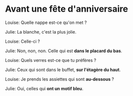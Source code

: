 # Avant une fête d'anniversaire

Louise: Quelle nappe est-ce qu'on met ?

Julie: La blanche, c'est la plus jolie.

Louise: Celle-ci ?

Julie: Non, non, non. Celle qui est **dans le placard du bas**.

Louise: Quels verres est-ce que tu préfères ?

Julie: Ceux qui sont dans le buffet, **sur l'étagère du haut**.

Louise: Je prends les assiettes qui sont **au-dessous** ?

Julie: Oui, celles qui **ont un motif bleu**.
